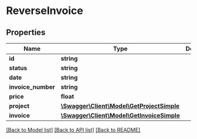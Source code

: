 # ReverseInvoice

## Properties
Name | Type | Description | Notes
------------ | ------------- | ------------- | -------------
**id** | **string** |  | [optional] 
**status** | **string** |  | [optional] 
**date** | **string** |  | [optional] 
**invoice_number** | **string** |  | [optional] 
**price** | **float** |  | [optional] 
**project** | [**\Swagger\Client\Model\GetProjectSimple**](GetProjectSimple.md) |  | [optional] 
**invoice** | [**\Swagger\Client\Model\GetInvoiceSimple**](GetInvoiceSimple.md) |  | [optional] 

[[Back to Model list]](../README.md#documentation-for-models) [[Back to API list]](../README.md#documentation-for-api-endpoints) [[Back to README]](../README.md)


